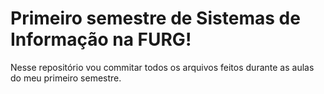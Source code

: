 # Primeiro semestre de Sistemas de Informação na FURG!
  Nesse repositório vou commitar todos os arquivos feitos durante as aulas do meu primeiro semestre.
